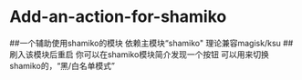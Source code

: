 # Add-an-action-for-shamiko
##一个辅助使用shamiko的模块
依赖主模块“shamiko"
理论兼容magisk/ksu
##刷入该模块后重启
你可以在shamiko模块简介发现一个按钮
可以用来切换shamiko的，“黑/白名单模式”

